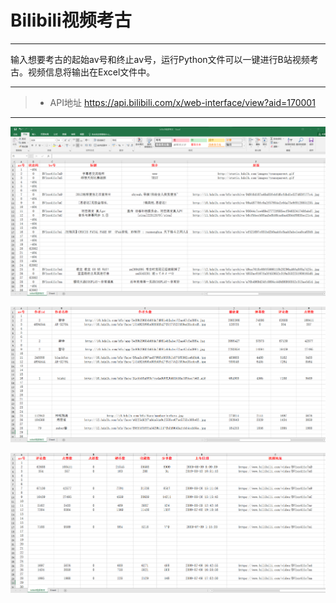 # Bilibili视频考古  

------  

输入想要考古的起始av号和终止av号，运行Python文件可以一键进行B站视频考古。视频信息将输出在Excel文件中。  

------  

> * API地址  https://api.bilibili.com/x/web-interface/view?aid=170001

------  

![](https://github.com/ordinary-student/PythonSpiderExerciseProject/blob/master/Bilibili%E8%A7%86%E9%A2%91%E8%80%83%E5%8F%A4/output/1.png)  

![](https://github.com/ordinary-student/PythonSpiderExerciseProject/blob/master/Bilibili%E8%A7%86%E9%A2%91%E8%80%83%E5%8F%A4/output/2.png)  

![](https://github.com/ordinary-student/PythonSpiderExerciseProject/blob/master/Bilibili%E8%A7%86%E9%A2%91%E8%80%83%E5%8F%A4/output/3.png)  

